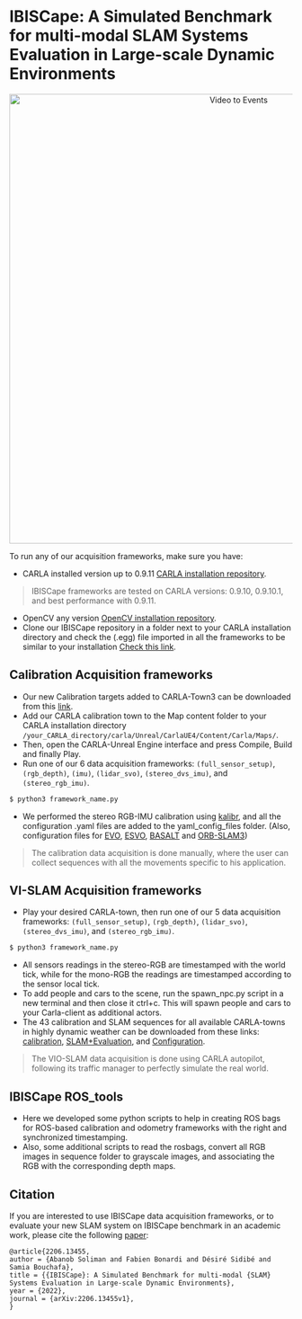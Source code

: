 # IBISCape: A Simulated Benchmark for multi-modal SLAM Systems Evaluation in Large-scale Dynamic Environments

<p align="center">
    <img src="IBISCape_github.gif" alt="Video to Events" width="800"/>
</p>

To run any of our acquisition frameworks, make sure you have: 
- CARLA installed version up to 0.9.11 [CARLA installation repository](https://github.com/carla-simulator/carla.git).
> IBISCape frameworks are tested on CARLA versions: 0.9.10, 0.9.10.1, and best performance with 0.9.11.
- OpenCV any version [OpenCV installation repository](https://github.com/opencv/opencv.git).
- Clone our IBISCape repository in a folder next to your CARLA installation directory and check the (.egg) file imported in all the frameworks to be similar to your installation [Check this link](https://carla.readthedocs.io/en/latest/build_system/#versions-prior-to-0912).
## Calibration Acquisition frameworks 
- Our new Calibration targets added to CARLA-Town3 can be downloaded from this [link](https://ueve-my.sharepoint.com/:f:/g/personal/abanob_soliman_univ-evry_fr/EhMGdMFvWtNApc8B1xJk05cBPAAvnrrdivA86QBMkddoHQ?e=rfWolS).
- Add our CARLA calibration town to the Map content folder to your CARLA installation directory `/your_CARLA_directory/carla/Unreal/CarlaUE4/Content/Carla/Maps/`.
- Then, open the CARLA-Unreal Engine interface and press Compile, Build and finally Play.
- Run one of our 6 data acquisition frameworks: `(full_sensor_setup)`, `(rgb_depth)`, `(imu)`, `(lidar_svo)`, `(stereo_dvs_imu)`, and `(stereo_rgb_imu)`. 
```bash
$ python3 framework_name.py
```
- We performed the stereo RGB-IMU calibration using [kalibr](https://github.com/ethz-asl/kalibr.git), and all the configuration .yaml files are added to the yaml_config_files folder. (Also, configuration files for [EVO](https://github.com/uzh-rpg/rpg_dvs_evo_open), [ESVO](https://github.com/HKUST-Aerial-Robotics/ESVO), [BASALT](https://github.com/VladyslavUsenko/basalt-mirror) and [ORB-SLAM3](https://github.com/UZ-SLAMLab/ORB_SLAM3.git))
> The calibration data acquisition is done manually, where the user can collect sequences with all the movements specific to his application.
## VI-SLAM Acquisition frameworks 
- Play your desired CARLA-town, then run one of our 5 data acquisition frameworks: `(full_sensor_setup)`, `(rgb_depth)`, `(lidar_svo)`, `(stereo_dvs_imu)`, and `(stereo_rgb_imu)`.
```bash
$ python3 framework_name.py
```
- All sensors readings in the stereo-RGB are timestamped with the world tick, while for the mono-RGB the readings are timestamped according to the sensor local tick.
- To add people and cars to the scene, run the spawn_npc.py script in a new terminal and then close it ctrl+c. This will spawn people and cars to your Carla-client as additional actors.
- The 43 calibration and SLAM sequences for all available CARLA-towns in highly dynamic weather can be downloaded from these links: [calibration](https://ueve-my.sharepoint.com/:f:/g/personal/abanob_soliman_univ-evry_fr/EpUQUsjifzFAi5Ey8kJ1uUUBG1pWVqmind6drgNvAMm0mA?e=PuiGxZ), [SLAM+Evaluation](https://ueve-my.sharepoint.com/:f:/g/personal/abanob_soliman_univ-evry_fr/Eo6fKSsfuYVGnDgh821bl90BYKThrRMbFxfdbR-Qm3tAoA?e=2lhV53), and [Configuration](https://ueve-my.sharepoint.com/:f:/g/personal/abanob_soliman_univ-evry_fr/EtECQyUEPapAmNzzQCphkQ0BQEM8DGGBzpLD181vB5WelA?e=4dDbgx).
> The VIO-SLAM data acquisition is done using CARLA autopilot, following its traffic manager to perfectly simulate the real world.
## IBISCape ROS_tools
- Here we developed some python scripts to help in creating ROS bags for ROS-based calibration and odometry frameworks with the right and synchronized timestamping.
- Also, some additional scripts to read the rosbags, convert all RGB images in sequence folder to grayscale images, and associating the RGB with the corresponding depth maps.

## Citation
If you are interested to use IBISCape data acquisition frameworks, or to evaluate your new SLAM system on IBISCape benchmark in an academic work, please cite the following [paper](https://arxiv.org/abs/2206.13455):

    @article{2206.13455,
    author = {Abanob Soliman and Fabien Bonardi and Désiré Sidibé and Samia Bouchafa},
    title = {{IBISCape}: A Simulated Benchmark for multi-modal {SLAM} Systems Evaluation in Large-scale Dynamic Environments},
    year = {2022},
    journal = {arXiv:2206.13455v1},
    }

